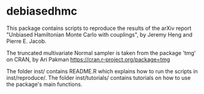 # debiasedhmc

This package contains scripts to reproduce the results of the arXiv report "Unbiased Hamiltonian  Monte Carlo with couplings", by Jeremy Heng and Pierre E. Jacob.

The truncated multivariate Normal sampler is taken from the package 'tmg' on CRAN, by Ari Pakman
https://cran.r-project.org/package=tmg

The folder inst/ contains README.R which explains how to run the scripts in inst/reproduce/.
The folder inst/tutorials/ contains tutorials on
how to use the package's main functions.
